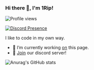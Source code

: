 ### Hi there 👋, I'm 1Rip!
![Profile views](https://gpvc.arturio.dev/1ripxd)

[![Discord Presence](https://lanyard-profile-readme.vercel.app/api/223681222834913281)](https://discord.com/users/223681222834913281)

I like to code in my own way.

- 🔭 I’m currently working <a href="https://github.com/1ripxd" rel="nofollow">on</a> this page. 
- 💎 <a href="https://discord.gg/DYQYGUWnFm" rel="nofollow">Join</a> our discord server!

![Anurag's GitHub stats](https://github-readme-stats.vercel.app/api?username=1ripxd&show_icons=true&theme=github_dark)
